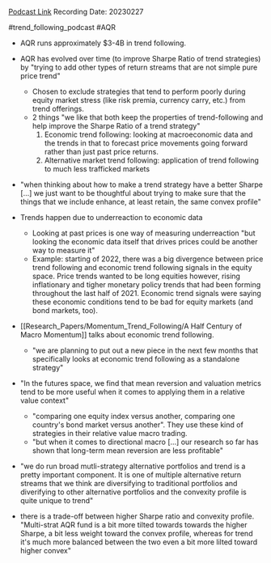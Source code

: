 
[Podcast Link](https://podcasts.apple.com/in/podcast/top-traders-unplugged/id888420325?i=1000601764314)
Recording Date: 20230227

#trend_following_podcast #AQR 

- AQR runs approximately $3-4B in trend following.

- AQR has evolved over time (to improve Sharpe Ratio of trend strategies) by "trying to add other types of return streams that are not simple pure price trend"
	- Chosen to exclude strategies that tend to perform poorly during equity market stress (like risk premia, currency carry, etc.) from trend offerings.
	- 2 things "we like that both keep the properties of trend-following and help improve the Sharpe Ratio of a trend strategy"
		1. Economic trend following: looking at macroeconomic data and the trends in that to forecast price movements going forward rather than just past price returns.
		2. Alternative market trend following: application of trend following to much less trafficked markets

- "when thinking about how to make a trend strategy have a better Sharpe [...] we just want to be thoughtful about trying to make sure that the things that we include enhance, at least retain, the same convex profile"

- Trends happen due to underreaction to economic data
	- Looking at past prices is one way of measuring underreaction "but looking the economic data itself that drives prices could be another way to measure it"
	- Example: starting of 2022, there was a big divergence between price trend following and economic trend following signals in the equity space. Price trends wanted to be long equities however, rising inflationary and tigher monetary policy trends that had been forming throughout the last half of 2021. Economic trend signals were saying these economic conditions tend to be bad for equity markets (and bond markets, too).

- [[Research_Papers/Momentum_Trend_Following/A Half Century of Macro Momentum]] talks about economic trend following.
	- "we are planning to put out a new piece in the next few months that specifically looks at economic trend following as a standalone strategy"

- "In the futures space, we find that mean reversion and valuation metrics tend to be more useful when it comes to applying them in a relative value context"
	- "comparing one equity index versus another, comparing one country's bond market versus another". They use these kind of strategies in their relative value macro trading.
	- "but when it comes to directional macro [...] our research so far has shown that long-term mean reversion are less profitable"

- "we do run broad mutli-strategy alternative portfolios and trend is a pretty important component. It is one of multiple alternative return streams that we think are diversifying to traditional portfolios and diverifying to other alternative portfolios and the convexity profile is quite unique to trend"
- there is a trade-off between higher Sharpe ratio and convexity profile. "Multi-strat AQR fund is a bit more tilted towards towards the higher Sharpe, a bit less weight toward the convex profile, whereas for trend it's much more balanced between the two even a bit more lilted toward higher convex"
